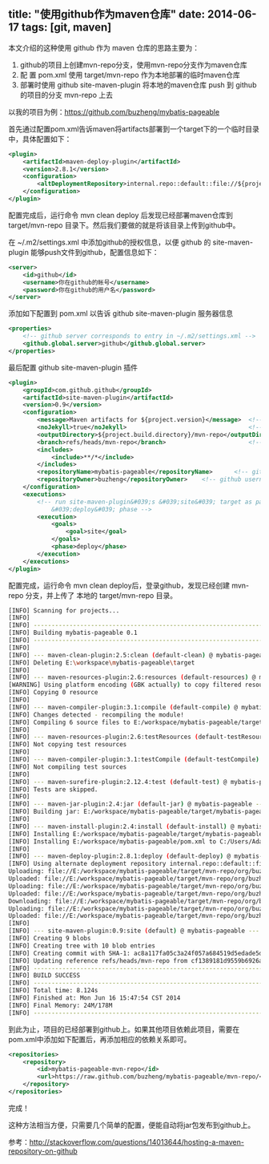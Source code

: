 title: "使用github作为maven仓库"
date: 2014-06-17
tags: [git, maven]
---

本文介绍的这种使用 github 作为 maven 仓库的思路主要为：

1. github的项目上创建mvn-repo分支，使用mvn-repo分支作为maven仓库
1. 配 置 pom.xml 使用 target/mvn-repo 作为本地部署的临时maven仓库
1. 部署时使用 github site-maven-plugin 将本地的maven仓库 push 到 github 的项目的分支 mvn-repo 上去

<!--more-->

以我的项目为例：https://github.com/buzheng/mybatis-pageable

首先通过配置pom.xml告诉maven将artifacts部署到一个target下的一个临时目录中，具体配置如下：

``` xml
<plugin>
	<artifactId>maven-deploy-plugin</artifactId>
	<version>2.8.1</version>
	<configuration>
		<altDeploymentRepository>internal.repo::default::file://${project.build.directory}/mvn-repo</altDeploymentRepository>
	</configuration>
</plugin>
```

配置完成后，运行命令 mvn clean deploy 后发现已经部署maven仓库到 target/mvn-repo 目录下。然后我们要做的就是将该目录上传到github中。

在 ~/.m2/settings.xml 中添加github的授权信息，以便 github 的 site-maven-plugin 能够push文件到github，配置信息如下：

``` xml
<server>
    <id>github</id>
    <username>你在github的帐号</username>
    <password>你在github的用户名</password>
</server>
```

添加如下配置到 pom.xml 以告诉 github site-maven-plugin 服务器信息

``` xml
<properties>
	<!-- github server corresponds to entry in ~/.m2/settings.xml -->
	<github.global.server>github</github.global.server>
</properties>
```

最后配置 github site-maven-plugin 插件

``` xml
<plugin>
	<groupId>com.github.github</groupId>
	<artifactId>site-maven-plugin</artifactId>
	<version>0.9</version>
	<configuration>
		<message>Maven artifacts for ${project.version}</message>  <!-- git commit message -->
		<noJekyll>true</noJekyll>                                  <!-- disable webpage processing -->
		<outputDirectory>${project.build.directory}/mvn-repo</outputDirectory> <!-- matches distribution management repository url above -->
		<branch>refs/heads/mvn-repo</branch>                       <!-- remote branch name -->
		<includes>
			<include>**/*</include>
		</includes>
		<repositoryName>mybatis-pageable</repositoryName>      <!-- github repo name -->
		<repositoryOwner>buzheng</repositoryOwner>    <!-- github username -->
	</configuration>
	<executions>
		<!-- run site-maven-plugin&#039;s &#039;site&#039; target as part of the build&#039;s normal 
			&#039;deploy&#039; phase -->
		<execution>
			<goals>
				<goal>site</goal>
			</goals>
			<phase>deploy</phase>
		</execution>
	</executions>
</plugin>
```

配置完成，运行命令 mvn clean deploy后，登录github，发现已经创建 mvn-repo 分支，并上传了 本地的 target/mvn-repo 目录。

``` bash
[INFO] Scanning for projects...
[INFO]
[INFO] ------------------------------------------------------------------------
[INFO] Building mybatis-pageable 0.1
[INFO] ------------------------------------------------------------------------
[INFO]
[INFO] --- maven-clean-plugin:2.5:clean (default-clean) @ mybatis-pageable ---
[INFO] Deleting E:\workspace\mybatis-pageable\target
[INFO]
[INFO] --- maven-resources-plugin:2.6:resources (default-resources) @ mybatis-pageable ---
[WARNING] Using platform encoding (GBK actually) to copy filtered resources, i.e. build is platform dependent!
[INFO] Copying 0 resource
[INFO]
[INFO] --- maven-compiler-plugin:3.1:compile (default-compile) @ mybatis-pageable ---
[INFO] Changes detected - recompiling the module!
[INFO] Compiling 6 source files to E:/workspace/mybatis-pageable/target/classes
[INFO]
[INFO] --- maven-resources-plugin:2.6:testResources (default-testResources) @ mybatis-pageable ---
[INFO] Not copying test resources
[INFO]
[INFO] --- maven-compiler-plugin:3.1:testCompile (default-testCompile) @ mybatis-pageable ---
[INFO] Not compiling test sources
[INFO]
[INFO] --- maven-surefire-plugin:2.12.4:test (default-test) @ mybatis-pageable ---
[INFO] Tests are skipped.
[INFO]
[INFO] --- maven-jar-plugin:2.4:jar (default-jar) @ mybatis-pageable ---
[INFO] Building jar: E:/workspace/mybatis-pageable/target/mybatis-pageable-0.1.jar
[INFO]
[INFO] --- maven-install-plugin:2.4:install (default-install) @ mybatis-pageable ---
[INFO] Installing E:/workspace/mybatis-pageable/target/mybatis-pageable-0.1.jar to C:/Users/Adam.my-pc/.m2/repository/org/buzheng/mybatis-pageable/0.1/mybatis-pageable-0.1.jar
[INFO] Installing E:/workspace/mybatis-pageable/pom.xml to C:/Users/Adam.my-pc/.m2/repository/org/buzheng/mybatis-pageable/0.1/mybatis-pageable-0.1.pom
[INFO]
[INFO] --- maven-deploy-plugin:2.8.1:deploy (default-deploy) @ mybatis-pageable ---
[INFO] Using alternate deployment repository internal.repo::default::file://E:/workspace/mybatis-pageable/target/mvn-repo
Uploading: file://E:/workspace/mybatis-pageable/target/mvn-repo/org/buzheng/mybatis-pageable/0.1/mybatis-pageable-0.1.jar
Uploaded: file://E:/workspace/mybatis-pageable/target/mvn-repo/org/buzheng/mybatis-pageable/0.1/mybatis-pageable-0.1.jar (15 KB at 1020.2 KB/sec)
Uploading: file://E:/workspace/mybatis-pageable/target/mvn-repo/org/buzheng/mybatis-pageable/0.1/mybatis-pageable-0.1.pom
Uploaded: file://E:/workspace/mybatis-pageable/target/mvn-repo/org/buzheng/mybatis-pageable/0.1/mybatis-pageable-0.1.pom (4 KB at 907.5 KB/sec)
Downloading: file://E:/workspace/mybatis-pageable/target/mvn-repo/org/buzheng/mybatis-pageable/maven-metadata.xml
Uploading: file://E:/workspace/mybatis-pageable/target/mvn-repo/org/buzheng/mybatis-pageable/maven-metadata.xml
Uploaded: file://E:/workspace/mybatis-pageable/target/mvn-repo/org/buzheng/mybatis-pageable/maven-metadata.xml (303 B at 147.9 KB/sec)
[INFO]
[INFO] --- site-maven-plugin:0.9:site (default) @ mybatis-pageable ---
[INFO] Creating 9 blobs
[INFO] Creating tree with 10 blob entries
[INFO] Creating commit with SHA-1: ac8a117fa05c3a24f057a684519d5edade5d4e64
[INFO] Updating reference refs/heads/mvn-repo from cf1389181d9559b6926a26e852aa2b605b46da1e to ac8a117fa05c3a24f057a684519d5edade5d4e64
[INFO] ------------------------------------------------------------------------
[INFO] BUILD SUCCESS
[INFO] ------------------------------------------------------------------------
[INFO] Total time: 8.124s
[INFO] Finished at: Mon Jun 16 15:47:54 CST 2014
[INFO] Final Memory: 24M/178M
[INFO] ------------------------------------------------------------------------
```

到此为止，项目的已经部署到github上。如果其他项目依赖此项目，需要在pom.xml中添加如下配置后，再添加相应的依赖关系即可。

``` xml
<repositories>
	<repository>
		<id>mybatis-pageable-mvn-repo</id>
		<url>https://raw.github.com/buzheng/mybatis-pageable/mvn-repo/</url>
	</repository>
</repositories>
```

完成！

这种方法相当方便，只需要几个简单的配置，便能自动将jar包发布到github上。

参考：http://stackoverflow.com/questions/14013644/hosting-a-maven-repository-on-github
